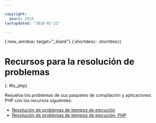 ```yaml
---

copyright:
  years: 2018
lastupdated: "2018-02-22"

---
```


{:new_window: target="_blank"}
{:shortdesc: .shortdesc}

# Recursos para la resolución de problemas
{: #ts_php}

Resuelva los problemas de sus paquetes de compilación y aplicaciones PHP con los recursos siguientes:

* [Resolución de problemas de tiempos de ejecución](../../troubleshoot/ts_runtimes.html#runtimes)
* [Resolución de problemas de tiempos de ejecución: PHP](../../troubleshoot/ts_runtimes.html#ts_php)
